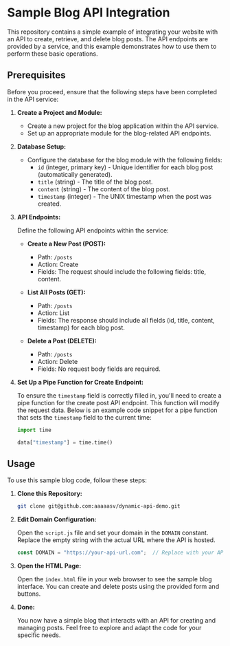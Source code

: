 # Sample Blog API Integration

This repository contains a simple example of integrating your website with an API to create, retrieve, and delete blog posts. The API endpoints are provided by a service, and this example demonstrates how to use them to perform these basic operations. 

## Prerequisites

Before you proceed, ensure that the following steps have been completed in the API service:

1. **Create a Project and Module:**

    - Create a new project for the blog application within the API service.
    - Set up an appropriate module for the blog-related API endpoints.

2. **Database Setup:**

    - Configure the database for the blog module with the following fields:
        - `id` (integer, primary key) - Unique identifier for each blog post (automatically generated).
        - `title` (string) - The title of the blog post.
        - `content` (string) - The content of the blog post.
        - `timestamp` (integer) - The UNIX timestamp when the post was created.

3. **API Endpoints:**

    Define the following API endpoints within the service:

    - **Create a New Post (POST):**
        - Path: `/posts`
        - Action: Create
        - Fields: The request should include the following fields: title, content.

    - **List All Posts (GET):**
        - Path: `/posts`
        - Action: List
        - Fields: The response should include all fields (id, title, content, timestamp) for each blog post.

    - **Delete a Post (DELETE):**
        - Path: `/posts`
        - Action: Delete
        - Fields: No request body fields are required. 

4. **Set Up a Pipe Function for Create Endpoint:**

    To ensure the `timestamp` field is correctly filled in, you'll need to create a pipe function for the create post API endpoint. This function will modify the request data. Below is an example code snippet for a pipe function that sets the `timestamp` field to the current time:

    ```python
    import time

    data["timestamp"] = time.time()
    ```

## Usage

To use this sample blog code, follow these steps:

1. **Clone this Repository:**

    ```bash
    git clone git@github.com:aaaaasv/dynamic-api-demo.git
    ```

2. **Edit Domain Configuration:**

    Open the `script.js` file and set your domain in the `DOMAIN` constant. Replace the empty string with the actual URL where the API is hosted.

    ```javascript
    const DOMAIN = "https://your-api-url.com";  // Replace with your API URL
    ```

3. **Open the HTML Page:**

    Open the `index.html` file in your web browser to see the sample blog interface. You can create and delete posts using the provided form and buttons.

4. **Done:**

    You now have a simple blog that interacts with an API for creating and managing posts. Feel free to explore and adapt the code for your specific needs.
